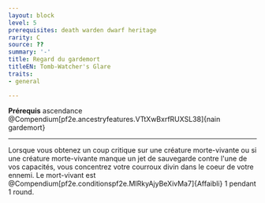 ```yaml
---
layout: block
level: 5
prerequisites: death warden dwarf heritage
rarity: C
source: ??
summary: '-'
title: Regard du gardemort
titleEN: Tomb-Watcher's Glare
traits:
- general

---
```


<p><span id="ctl00_MainContent_DetailedOutput"><strong>Prérequis</strong> ascendance @Compendium[pf2e.ancestryfeatures.VTtXwBxrfRUXSL38]{nain gardemort}<br></span></p>
<hr>
<p>Lorsque vous obtenez un coup critique sur une créature morte-vivante ou si une créature morte-vivante manque un jet de sauvegarde contre l'une de vos capacités, vous concentrez votre courroux divin dans le coeur de votre ennemi. Le mort-vivant est @Compendium[pf2e.conditionspf2e.MIRkyAjyBeXivMa7]{Affaibli} 1 pendant 1 round.&nbsp;</p>